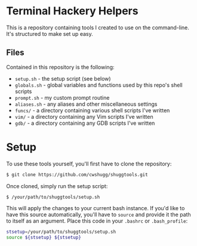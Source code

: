# Terminal Hackery Helpers

This is a repository containing tools I created to use on the command-line. It's structured to make set up easy.

## Files

Contained in this repository is the following:

* `setup.sh` - the setup script (see below)
* `globals.sh` - global variables and functions used by this repo's shell scripts
* `prompt.sh` - my custom prompt routine
* `aliases.sh` - any aliases and other miscellaneous settings
* `funcs/` - a directory containing various shell scripts I've written
* `vim/` - a directory containing any Vim scripts I've written
* `gdb/` - a directory containing any GDB scripts I've written

# Setup

To use these tools yourself, you'll first have to clone the repository:

```bash
$ git clone https://github.com/cwshugg/shuggtools.git
```

Once cloned, simply run the setup script:

```bash
$ /your/path/to/shuggtools/setup.sh
```

This will apply the changes to your current bash instance. If you'd like to have this source automatically, you'll have to `source` and provide it the path to itself as an argument. Place this code in your `.bashrc` or `.bash_profile`:

```bash
stsetup=/your/path/to/shuggtools/setup.sh
source ${stsetup} ${stsetup}
```

